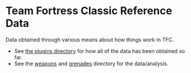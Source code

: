 # Team Fortress Classic Reference Data

Data obtained through various means about how things work in TFC.

* See [the plugins directory](plugins) for how all of the data has been obtained so far.
* See the [weapons](weapons) and [grenades](grenades) directory for the data/analysis.